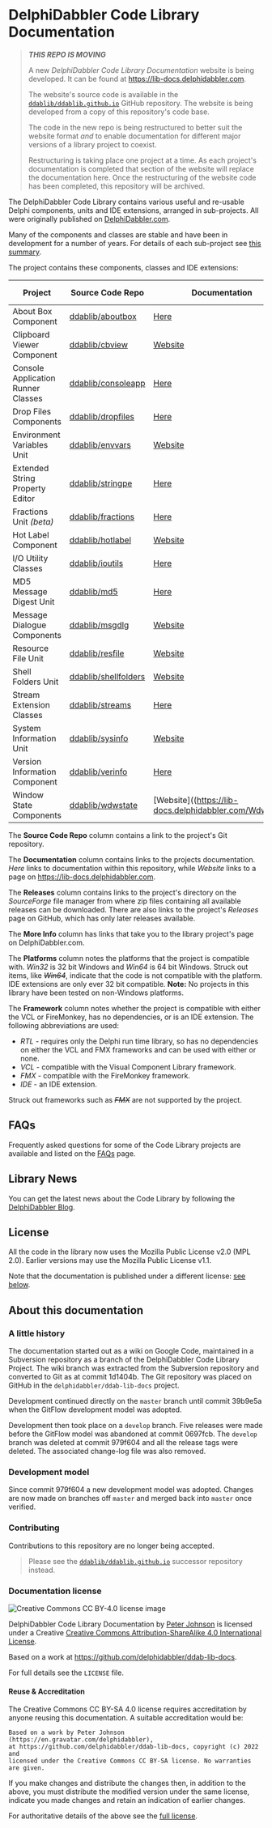 # DelphiDabbler Code Library Documentation

> ***THIS REPO IS MOVING***
>
> A new *DelphiDabbler Code Library Documentation* website is being developed. It can be found at <https://lib-docs.delphidabbler.com>.
>
> The website's source code is available in the [`ddablib/ddablib.github.io`](https://github.com/ddablib/ddablib.github.io) GitHub repository. The website is being developed from a copy of this repository's code base.
>
> The code in the new repo is being restructured to better suit the website format *and* to enable documentation for different major versions of a library project to coexist.
>
> Restructuring is taking place one project at a time. As each project's documentation is completed that section of the website will replace the documentation here. Once the restructuring of the website code has been completed, this repository will be archived.

The DelphiDabbler Code Library contains various useful and re-usable Delphi components, units and IDE extensions, arranged in sub-projects. All were originally published on [DelphiDabbler.com](https://delphidabbler.com/).

Many of the components and classes are stable and have been in development for a number of years. For details of each sub-project see [this summary](Docs/Welcome.md).

The project contains these components, classes and IDE extensions:

| Project | Source Code Repo | Documentation | Releases | More Info |  Platforms | Framework |
| ------- | ---------------- | ------------- | -------- | --------- | --------- | --------- |
| About Box Component | [ddablib/aboutbox](https://github.com/ddablib/aboutbox) | [Here](Docs/AboutBox.md) | [SourceForge](https://sourceforge.net/projects/ddablib/files/aboutbox/)<br>[GitHub](https://github.com/ddablib/aboutbox/releases) | [Website](https://delphidabbler.com/software/aboutbox) | Win32<br>Win64 | VCL<br><strike>FMX</strike> |
| Clipboard Viewer Component | [ddablib/cbview](https://github.com/ddablib/cbview) | [Website](https://lib-docs.delphidabbler.com/CBView) | [SourceForge](https://sourceforge.net/projects/ddablib/files/cbview/)<br>[GitHub](https://github.com/ddablib/cbview/releases) | [Website](https://delphidabbler.com/software/cbview) | Win32<br>Win64 | VCL<br><strike>FMX</strike> |
| Console Application Runner Classes | [ddablib/consoleapp](https://github.com/ddablib/consoleapp) | [Here](Docs/ConsoleApp.md) | [SourceForge](https://sourceforge.net/projects/ddablib/files/consoleapp/)<br>[GitHub](https://github.com/ddablib/consoleapp/releases) | [Website](https://delphidabbler.com/software/consoleapp) | Win32<br>Win64 | RTL |
| Drop Files Components | [ddablib/dropfiles](https://github.com/ddablib/dropfiles) | [Here](Docs/DropFilesComponents.md) | [SourceForge](https://sourceforge.net/projects/ddablib/files/dropfiles/)<br>[GitHub](https://github.com/ddablib/dropfiles/releases) | [Website](https://delphidabbler.com/software/dropfiles) | Win32<br>Win64 | VCL<br><strike>FMX</strike> |
| Environment Variables Unit | [ddablib/envvars](https://github.com/ddablib/envvars) | [Website](https://lib-docs.delphidabbler.com/EnvVars/) | [SourceForge](https://sourceforge.net/projects/ddablib/files/envvars/)<br>[GitHub](https://github.com/ddablib/envvars/releases) | [Website](https://delphidabbler.com/software/envvars) | Win32<br>Win64 | VCL<br>FMX |
| Extended String Property Editor | [ddablib/stringpe](https://github.com/ddablib/stringpe) | [Here](Docs/StringPE.md) | [SourceForge](https://sourceforge.net/projects/ddablib/files/stringpe/)<br>[GitHub](https://github.com/ddablib/stringpe/releases) | [Website](https://delphidabbler.com/software/stringpe) | Win32<br><strike>Win64</strike> | IDE |
| Fractions Unit *(beta)* | [ddablib/fractions](https://github.com/ddablib/fractions) | [Here](Docs/Fractions.md) | [SourceForge](https://sourceforge.net/projects/ddablib/files/fractions/)<br>[GitHub](https://github.com/ddablib/fractions/releases) | [Website](https://delphidabbler.com/software/fractions) | Win32<br>Win64 | RTL |
| Hot Label Component | [ddablib/hotlabel](https://github.com/ddablib/hotlabel) | [Website](https://lib-docs.delphidabbler.com/HotLabel/) | [SourceForge](https://sourceforge.net/projects/ddablib/files/hotlabel/)<br>[GitHub](https://github.com/ddablib/hotlabel/releases) | [Website](https://delphidabbler.com/software/hotlabel) | Win32<br>Win64 | VCL<br><strike>FMX</strike> |
| I/O Utility Classes | [ddablib/ioutils](https://github.com/ddablib/ioutils) | [Here](Docs/IOUtils.md) | [SourceForge](https://sourceforge.net/projects/ddablib/files/ioutils/)<br>[GitHub](https://github.com/ddablib/ioutils/releases) | [Website](http://delphidabbler.com/software/ioutils) | Win32<br>Win64 | RTL |
| MD5 Message Digest Unit | [ddablib/md5](https://github.com/ddablib/md5) | [Here](Docs/MD5.md) | [SourceForge](https://sourceforge.net/projects/ddablib/files/md5/)<br>[GitHub](https://github.com/ddablib/md5/releases) | [Website](https://delphidabbler.com/software/md5) | Win32<br>Win64 | RTL |
| Message Dialogue Components | [ddablib/msgdlg](https://github.com/ddablib/msgdlg) | [Website](https://lib-docs.delphidabbler.com/MsgDlg/) | [SourceForge](https://sourceforge.net/projects/ddablib/files/msgdlg/)<br>[GitHub](https://github.com/ddablib/msgdlg/releases) | [Website](https://delphidabbler.com/software/msgdlg)| Win32<br>Win64 | VCL<br><strike>FMX</strike> |
| Resource File Unit | [ddablib/resfile](https://github.com/ddablib/resfile) | [Website](https://lib-docs.delphidabbler.com/ResFile/) | [SourceForge](https://sourceforge.net/projects/ddablib/files/resfile/)<br>[GitHub](https://github.com/ddablib/resfile/releases) | [Website](https://delphidabbler.com/software/resfile) | Win32<br>Win64 | RTL |
| Shell Folders Unit | [ddablib/shellfolders](https://github.com/ddablib/shellfolders) | [Website](https://lib-docs.delphidabbler.com/ShellFolders/) | [SourceForge](https://sourceforge.net/projects/ddablib/files/shellfolders/)<br>[GitHub](https://github.com/ddablib/shellfolders/releases) | [Website](https://delphidabbler.com/software/shellfolders) | Win32<br>Win64 | VCL<br><strike>FMX</strike> |
| Stream Extension Classes | [ddablib/streams](https://github.com/ddablib/streams) | [Here](Docs/Streams.md) | [SourceForge](https://sourceforge.net/projects/ddablib/files/streams/)<br>[GitHub](https://github.com/ddablib/streams/releases) | [Website](https://delphidabbler.com/software/streams) | Win32<br>Win64 | RTL |
| System Information Unit | [ddablib/sysinfo](https://github.com/ddablib/sysinfo) | [Website](https://lib-docs.delphidabbler.com/SysInfo/) | [SourceForge](https://sourceforge.net/projects/ddablib/files/sysinfo/)<br>[GitHub](https://github.com/ddablib/sysinfo/releases) | [Website](https://delphidabbler.com/software/sysinfo) | Win32<br>Win64 | RTL |
| Version Information Component | [ddablib/verinfo](https://github.com/ddablib/verinfo) | [Here](Docs/VerInfo.md) | [SourceForge](https://sourceforge.net/projects/ddablib/files/verinfo/)<br>[GitHub](https://github.com/ddablib/verinfo/releases) | [Website](https://delphidabbler.com/software/verinfo) | Win32<br>Win64 | VCL<br>FMX |
| Window State Components | [ddablib/wdwstate](https://github.com/ddablib/wdwstate) | [Website]((https://lib-docs.delphidabbler.com/WdwState) | [SourceForge](https://sourceforge.net/projects/ddablib/files/wdwstate/)<br>[GitHub](https://github.com/ddablib/wdwstate/releases) | [Website](https://delphidabbler.com/software/wdwstate) | Win32<br>Win64 | VCL<br><strike>FMX</strike> |

The **Source Code Repo** column contains a link to the project's Git repository.

The **Documentation** column contains links to the projects documentation. _Here_ links to documentation within this repository, while _Website_ links to a page on <https://lib-docs.delphidabbler.com>.

The **Releases** column contains links to the project's directory on the *SourceForge* file manager from where zip files containing all available releases can be downloaded. There are also links to the project's _Releases_ page on GitHub, which has only later releases available.

The **More Info** column has links that take you to the library project's page on DelphiDabbler.com.

The **Platforms** column notes the platforms that the project is compatible with. *Win32* is 32 bit Windows and *Win64* is 64 bit Windows. Struck out items, like *<strike>Win64</strike>*, indicate that the code is not compatible with the platform. IDE extensions are only ever 32 bit compatible. **Note:** No projects in this library have been tested on non-Windows platforms.

The **Framework** column notes whether the project is compatible with either the VCL or FireMonkey, has no dependencies, or is an IDE extension. The following abbreviations are used:

  * *RTL* - requires only the Delphi run time library, so has no dependencies on either the VCL and FMX frameworks and can be used with either or none.
  * *VCL* - compatible with the Visual Component Library framework.
  * *FMX* - compatible with the FireMonkey framework.
  * *IDE* - an IDE extension.

Struck out frameworks such as *<strike>FMX</strike>* are not supported by the project.

## FAQs

Frequently asked questions for some of the Code Library projects are available and listed on the [FAQs](FAQs/FAQs.md) page.

## Library News

You can get the latest news about the Code Library by following the [DelphiDabbler Blog](https://delphidabbler.blogspot.com/).

## License

All the code in the library now uses the Mozilla Public License v2.0 (MPL 2.0). Earlier versions may use the Mozilla Public License v1.1.

Note that the documentation is published under a different license: [see below](#documentation-license).

## About this documentation

### A little history

The documentation started out as a wiki on Google Code, maintained in a Subversion repository as a branch of the DelphiDabbler Code Library Project. The wiki branch was extracted from the Subversion repository and converted to Git as at commit 1d1404b. The Git repository was placed on GitHub in the `delphidabbler/ddab-lib-docs` project.

Development continued directly on the `master` branch until commit 39b9e5a when the GitFlow development model was adopted.

Development then took place on a `develop` branch. Five releases were made before the GitFlow model was abandoned at commit 0697fcb. The `develop` branch was deleted at commit 979f604 and all the release tags were deleted. The associated change-log file was also removed.

### Development model

Since commit 979f604 a new development model was adopted. Changes are now made on branches off `master` and merged back into `master` once verified.

### Contributing

Contributions to this repository are no longer being accepted.

> Please see the  [`ddablib/ddablib.github.io`](https://github.com/ddablib/ddablib.github.io) successor repository instead.

### Documentation license

![Creative Commons CC BY-4.0 license image](https://i.creativecommons.org/l/by-sa/4.0/88x31.png)

DelphiDabbler Code Library Documentation by [Peter Johnson](https://en.gravatar.com/delphidabbler) is licensed under a Creative [Creative Commons Attribution-ShareAlike 4.0 International License](http://creativecommons.org/licenses/by-sa/4.0/).

Based on a work at https://github.com/delphidabbler/ddab-lib-docs.

For full details see the `LICENSE` file.

#### Reuse & Accreditation

The Creative Commons CC BY-SA 4.0 license requires accreditation by anyone reusing this documentation.  A suitable accreditation would be:

```text
Based on a work by Peter Johnson (https://en.gravatar.com/delphidabbler),
at https://github.com/delphidabbler/ddab-lib-docs, copyright (c) 2022 and
licensed under the Creative Commons CC BY-SA license. No warranties are given.
```

If you make changes and distribute the changes then, in addition to the above, you must distribute the modified version under the same license, indicate you made changes and retain an indication of earlier changes.

For authoritative details of the above see the [full license](https://creativecommons.org/licenses/by-sa/4.0/legalcode).
